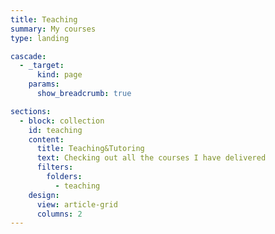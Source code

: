 ```yaml
---
title: Teaching
summary: My courses
type: landing

cascade:
  - _target:
      kind: page
    params:
      show_breadcrumb: true

sections:
  - block: collection
    id: teaching
    content:
      title: Teaching&Tutoring
      text: Checking out all the courses I have delivered
      filters:
        folders:
          - teaching
    design:
      view: article-grid
      columns: 2
---
```

